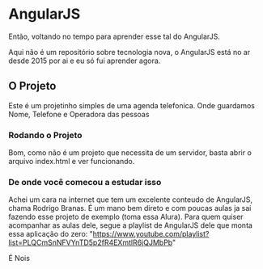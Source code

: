 # AngularJS

Então, voltando no tempo para aprender esse tal do AngularJS.

Aqui não é um repositório sobre tecnologia nova, o AngularJS está no ar desde 2015 por ai e eu só fui aprender agora.

## O Projeto

Este é um projetinho simples de uma agenda telefonica.
Onde guardamos Nome, Telefone e Operadora das pessoas

### Rodando o Projeto

Bom, como não é um projeto que necessita de um servidor, basta abrir o arquivo index.html e ver funcionando.

### De onde você comecou a estudar isso

Achei um cara na internet que tem um excelente conteudo de AngularJS, chama Rodrigo Branas.
É um mano bem direto e com poucas aulas ja sai fazendo esse projeto de exemplo (toma essa Alura).
Para quem quiser acompanhar as aulas dele, segue a playlist de AngularJS dele que monta essa aplicação do zero: "https://www.youtube.com/playlist?list=PLQCmSnNFVYnTD5p2fR4EXmtlR6jQJMbPb"

É Nois
